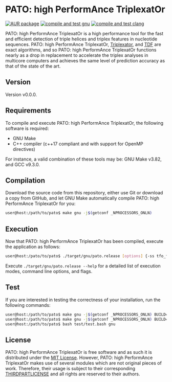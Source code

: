 # PATO: high PerformAnce TriplexatOr
[![AUR package](https://repology.org/badge/version-for-repo/aur/pato.svg)](https://repology.org/project/pato/versions)
[![compile and test gnu](https://github.com/amatria/pato/actions/workflows/compile-and-test-gnu.yml/badge.svg)](https://github.com/amatria/pato/actions/workflows/compile-and-test-gnu.yml)
[![compile and test clang](https://github.com/amatria/pato/actions/workflows/compile-and-test-clang.yml/badge.svg)](https://github.com/amatria/pato/actions/workflows/compile-and-test-clang.yml)

PATO: high PerformAnce TriplexatOr is a high performance tool for the fast and efficient detection of triple helices and triplex features in nucleotide sequences. PATO: high PerformAnce TriplexatOr, [Triplexator](https://github.com/Gurado/triplexator), and [TDF](https://github.com/CostaLab/reg-gen) are exact algorithms, and so PATO: high PerformAnce TriplexatOr functions nearly as a drop in replacement to accelerate the triplex analyses in multicore computers and achieves the same level of prediction accuracy as that of the state of the art.

## Version
Version v0.0.0.

## Requirements
To compile and execute PATO: high PerformAnce TriplexatOr, the following software is required:
* GNU Make
* C++ compiler (c++17 compliant and with support for OpenMP directives)

For instance, a valid combination of these tools may be: GNU Make v3.82, and GCC v9.3.0.

## Compilation
Download the source code from this repository, either use Git or download a copy from GitHub, and let GNU Make automatically compile PATO: high PerformAnce TriplexatOr for you:
```bash
user@host:/path/to/pato$ make gnu -j$(getconf _NPROCESSORS_ONLN)
```

## Execution
Now that PATO: high PerformAnce TriplexatOr has been compiled, execute the application as follows:
```bash
user@host:/pato/to/pato$ ./target/gnu/pato.release [options] {-ss tfo_file | -ds tts_file | -ss tfo_file -ds tts_file}
```

Execute `./target/gnu/pato.release --help` for a detailed list of execution modes, command line options, and flags.

## Test
If you are interested in testing the correctness of your installation, run the following commands:
```bash
user@host:/path/to/pato$ make gnu -j$(getconf _NPROCESSORS_ONLN) BUILD=release
user@host:/path/to/pato$ make gnu -j$(getconf _NPROCESSORS_ONLN) BUILD=serial
user@host:/path/to/pato$ bash test/test.bash gnu
```

## License
PATO: high PerformAnce TriplexatOr is free software and as such it is distributed under the [MIT License](LICENSE). However, PATO: high PerformAnce TriplexatOr makes use of several modules which are not original pieces of work. Therefore, their usage is subject to their corresponding [THIRDPARTLICENSE](THIRDPARTYLICENSES) and all rights are reserved to their authors.
